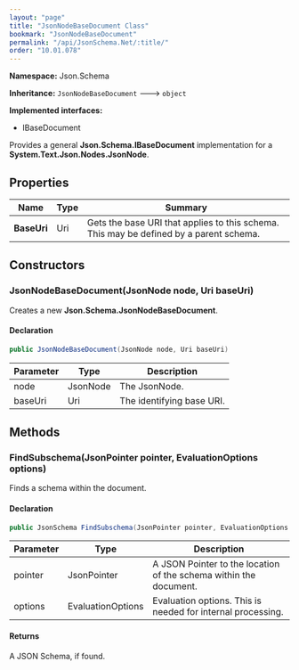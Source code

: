 ```yaml
---
layout: "page"
title: "JsonNodeBaseDocument Class"
bookmark: "JsonNodeBaseDocument"
permalink: "/api/JsonSchema.Net/:title/"
order: "10.01.078"
---
```

**Namespace:** Json.Schema

**Inheritance:**
`JsonNodeBaseDocument`
 🡒 
`object`

**Implemented interfaces:**

- IBaseDocument

Provides a general **Json.Schema.IBaseDocument** implementation for a **System.Text.Json.Nodes.JsonNode**.

## Properties

| Name | Type | Summary |
|---|---|---|
| **BaseUri** | Uri | Gets the base URI that applies to this schema.  This may be defined by a parent schema. |

## Constructors

### JsonNodeBaseDocument(JsonNode node, Uri baseUri)

Creates a new **Json.Schema.JsonNodeBaseDocument**.

#### Declaration

```c#
public JsonNodeBaseDocument(JsonNode node, Uri baseUri)
```

| Parameter | Type | Description |
|---|---|---|
| node | JsonNode | The JsonNode. |
| baseUri | Uri | The identifying base URI. |


## Methods

### FindSubschema(JsonPointer pointer, EvaluationOptions options)

Finds a schema within the document.

#### Declaration

```c#
public JsonSchema FindSubschema(JsonPointer pointer, EvaluationOptions options)
```

| Parameter | Type | Description |
|---|---|---|
| pointer | JsonPointer | A JSON Pointer to the location of the schema within the document. |
| options | EvaluationOptions | Evaluation options.  This is needed for internal processing. |


#### Returns

A JSON Schema, if found.

